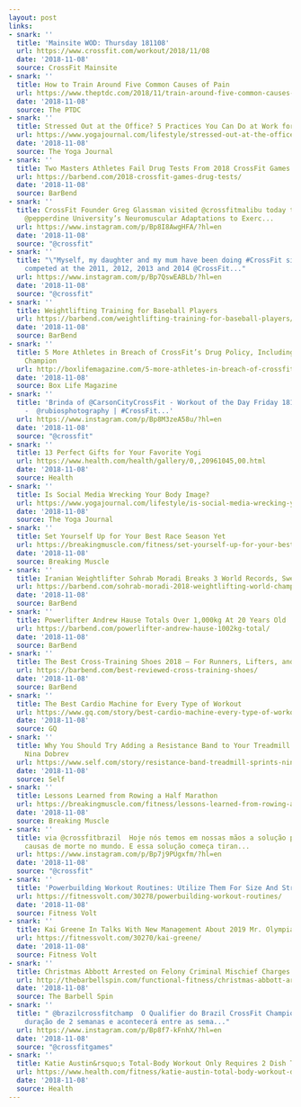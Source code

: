```yaml
---
layout: post
links:
- snark: ''
  title: 'Mainsite WOD: Thursday 181108'
  url: https://www.crossfit.com/workout/2018/11/08
  date: '2018-11-08'
  source: CrossFit Mainsite
- snark: ''
  title: How to Train Around Five Common Causes of Pain
  url: https://www.theptdc.com/2018/11/train-around-five-common-causes-pain/
  date: '2018-11-08'
  source: The PTDC
- snark: ''
  title: Stressed Out at the Office? 5 Practices You Can Do at Work for Instant Calm
  url: https://www.yogajournal.com/lifestyle/stressed-out-at-the-office-5-practices-you-can-do-at-work-for-instant-calm
  date: '2018-11-08'
  source: The Yoga Journal
- snark: ''
  title: Two Masters Athletes Fail Drug Tests From 2018 CrossFit Games
  url: https://barbend.com/2018-crossfit-games-drug-tests/
  date: '2018-11-08'
  source: BarBend
- snark: ''
  title: CrossFit Founder Greg Glassman visited @crossfitmalibu today to speak to
    @pepperdine University’s Neuromuscular Adaptations to Exerc...
  url: https://www.instagram.com/p/Bp8I8AwgHFA/?hl=en
  date: '2018-11-08'
  source: "@crossfit"
- snark: ''
  title: "\"Myself, my daughter and my mum have been doing #CrossFit since 2010. I
    competed at the 2011, 2012, 2013 and 2014 @CrossFit..."
  url: https://www.instagram.com/p/Bp7QswEABLb/?hl=en
  date: '2018-11-08'
  source: "@crossfit"
- snark: ''
  title: Weightlifting Training for Baseball Players
  url: https://barbend.com/weightlifting-training-for-baseball-players/
  date: '2018-11-08'
  source: BarBend
- snark: ''
  title: 5 More Athletes in Breach of CrossFit’s Drug Policy, Including a 4x Games
    Champion
  url: http://boxlifemagazine.com/5-more-athletes-in-breach-of-crossfits-drug-policy-including-a-4x-games-champion/
  date: '2018-11-08'
  source: Box Life Magazine
- snark: ''
  title: 'Brinda of @CarsonCityCrossFit - Workout of the Day Friday 181109 Rest Day
    -  @rubiosphotography | #CrossFit...'
  url: https://www.instagram.com/p/Bp8M3zeA58u/?hl=en
  date: '2018-11-08'
  source: "@crossfit"
- snark: ''
  title: 13 Perfect Gifts for Your Favorite Yogi
  url: https://www.health.com/health/gallery/0,,20961045,00.html
  date: '2018-11-08'
  source: Health
- snark: ''
  title: Is Social Media Wrecking Your Body Image?
  url: https://www.yogajournal.com/lifestyle/is-social-media-wrecking-your-body-image
  date: '2018-11-08'
  source: The Yoga Journal
- snark: ''
  title: Set Yourself Up for Your Best Race Season Yet
  url: https://breakingmuscle.com/fitness/set-yourself-up-for-your-best-race-season-yet
  date: '2018-11-08'
  source: Breaking Muscle
- snark: ''
  title: Iranian Weightlifter Sohrab Moradi Breaks 3 World Records, Sweeps Gold
  url: https://barbend.com/sohrab-moradi-2018-weightlifting-world-championships/
  date: '2018-11-08'
  source: BarBend
- snark: ''
  title: Powerlifter Andrew Hause Totals Over 1,000kg At 20 Years Old
  url: https://barbend.com/powerlifter-andrew-hause-1002kg-total/
  date: '2018-11-08'
  source: BarBend
- snark: ''
  title: The Best Cross-Training Shoes 2018 — For Runners, Lifters, and More
  url: https://barbend.com/best-reviewed-cross-training-shoes/
  date: '2018-11-08'
  source: BarBend
- snark: ''
  title: The Best Cardio Machine for Every Type of Workout
  url: https://www.gq.com/story/best-cardio-machine-every-type-of-workout
  date: '2018-11-08'
  source: GQ
- snark: ''
  title: Why You Should Try Adding a Resistance Band to Your Treadmill Workout Like
    Nina Dobrev
  url: https://www.self.com/story/resistance-band-treadmill-sprints-nina-dobrev
  date: '2018-11-08'
  source: Self
- snark: ''
  title: Lessons Learned from Rowing a Half Marathon
  url: https://breakingmuscle.com/fitness/lessons-learned-from-rowing-a-half-marathon
  date: '2018-11-08'
  source: Breaking Muscle
- snark: ''
  title: via @crossfitbrazil  Hoje nós temos em nossas mãos a solução para as principais
    causas de morte no mundo. E essa solução começa tiran...
  url: https://www.instagram.com/p/Bp7j9PUgxfm/?hl=en
  date: '2018-11-08'
  source: "@crossfit"
- snark: ''
  title: 'Powerbuilding Workout Routines: Utilize Them For Size And Strength Gains'
  url: https://fitnessvolt.com/30278/powerbuilding-workout-routines/
  date: '2018-11-08'
  source: Fitness Volt
- snark: ''
  title: Kai Greene In Talks With New Management About 2019 Mr. Olympia
  url: https://fitnessvolt.com/30270/kai-greene/
  date: '2018-11-08'
  source: Fitness Volt
- snark: ''
  title: Christmas Abbott Arrested on Felony Criminal Mischief Charges
  url: http://thebarbellspin.com/functional-fitness/christmas-abbott-arrested-on-felony-criminal-mischief-charges/
  date: '2018-11-08'
  source: The Barbell Spin
- snark: ''
  title: " @brazilcrossfitchamp  O Qualifier do Brazil CrossFit Championship terá
    duração de 2 semanas e acontecerá entre as sema..."
  url: https://www.instagram.com/p/Bp8f7-kFnhX/?hl=en
  date: '2018-11-08'
  source: "@crossfitgames"
- snark: ''
  title: Katie Austin&rsquo;s Total-Body Workout Only Requires 2 Dish Towels
  url: https://www.health.com/fitness/katie-austin-total-body-workout-dish-towels
  date: '2018-11-08'
  source: Health
---
```

